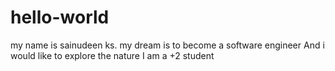 # hello-world
my name is sainudeen ks.
my dream is to become a software engineer
And i would like to explore the nature
I am a +2 student
